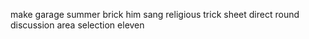 make garage summer brick him sang religious trick sheet direct round discussion area selection eleven